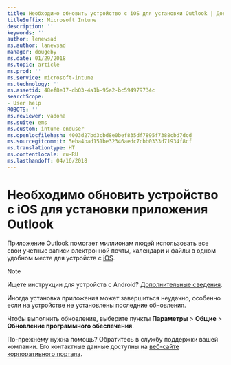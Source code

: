 ```yaml
---
title: Необходимо обновить устройство с iOS для установки Outlook | Документы Майкрософт
titleSuffix: Microsoft Intune
description: ''
keywords: ''
author: lenewsad
ms.author: lanewsad
manager: dougeby
ms.date: 01/29/2018
ms.topic: article
ms.prod: ''
ms.service: microsoft-intune
ms.technology: ''
ms.assetid: 48ef8e17-db03-4a1b-95a2-bc594979734c
searchScope:
- User help
ROBOTS: ''
ms.reviewer: vadona
ms.suite: ems
ms.custom: intune-enduser
ms.openlocfilehash: 4003d27bd3cbd8e0bef835df7895f7388cbd7dcd
ms.sourcegitcommit: 5eba4bad151be32346aedc7cbb0333d71934f8cf
ms.translationtype: HT
ms.contentlocale: ru-RU
ms.lasthandoff: 04/16/2018
---
```

# <a name="you-need-to-update-your-ios-device-to-install-the-outlook-app"></a>Необходимо обновить устройство с iOS для установки приложения Outlook

Приложение Outlook помогает миллионам людей использовать все свои учетные записи электронной почты, календари и файлы в одном удобном месте для устройств с [iOS](https://itunes.apple.com/app/microsoft-outlook-email-calendar/id951937596).

>[!NOTE]
> Ищете инструкции для устройств с Android? [Дополнительные сведения](update-device-outlook-android.md).

Иногда установка приложения может завершиться неудачно, особенно если на устройстве не установлены последние обновления. 

Чтобы выполнить обновление, выберите пункты **Параметры** > **Общие** > **Обновление программного обеспечения**.

По-прежнему нужна помощь? Обратитесь в службу поддержки вашей компании. Его контактные данные доступны на [веб-сайте корпоративного портала](https://portal.manage.microsoft.com#HelpDeskDialog).
